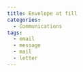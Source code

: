```yaml
---
title: Envelope at fill
categories:
  - Communications
tags:
  - email
  - message
  - mail
  - letter
---
```

